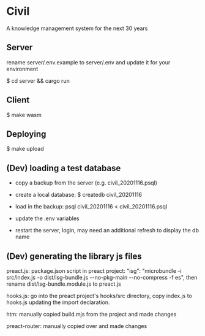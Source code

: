 # Civil

A knowledge management system for the next 30 years

## Server

rename server/.env.example to server/.env and update it for your environment

$ cd server && cargo run

## Client

$ make wasm

## Deploying

$ make upload

## (Dev) loading a test database

- copy a backup from the server (e.g. civil_20201116.psql)
- create a local database: $ createdb civil_20201116
- load in the backup: psql civil_20201116 < civil_20201116.psql
- update the .env variables

- restart the server, login, may need an additional refresh to display the db name

## (Dev) generating the library js files

preact.js:
package.json script in preact project:
"isg": "microbundle -i src/index.js -o dist/isg-bundle.js --no-pkg-main --no-compress -f es",
then rename dist/isg-bundle.module.js to preact.js

hooks.js:
go into the preact project's hooks/src directory, copy index.js to hooks.js updating the import declaration.

htm:
manually copied build.mjs from the project and made changes

preact-router:
manually copied over and made changes
